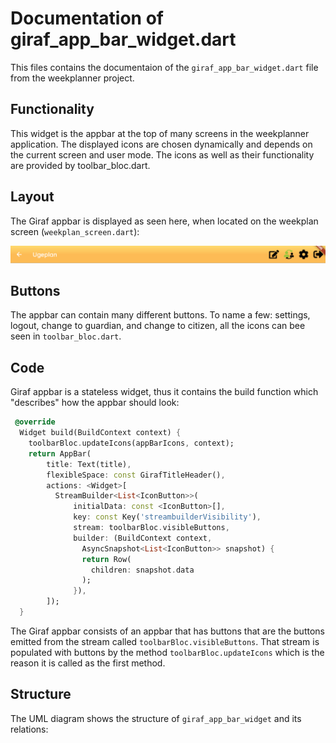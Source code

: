 # Documentation of giraf_app_bar_widget.dart
This files contains the documentaion of the `giraf_app_bar_widget.dart` file from the weekplanner project.

## Functionality
This widget is the appbar at the top of many screens in the weekplanner application. The displayed icons are chosen dynamically and depends on the current screen and user mode. The icons as well as their functionality are provided by toolbar_bloc.dart. 

## Layout
The Giraf appbar is displayed as seen here, when located on the weekplan screen (`weekplan_screen.dart`):

![Layout of Giraf app bar](../pictures/GirafAppbar.PNG)

## Buttons
The appbar can contain many different buttons. To name a few: settings, logout, change to guardian, and change to citizen, all the icons can bee seen in `toolbar_bloc.dart`.

## Code
Giraf appbar is a stateless widget, thus it contains the build function which "describes" how the appbar should look:

```dart
 @override
  Widget build(BuildContext context) {
    toolbarBloc.updateIcons(appBarIcons, context);
    return AppBar(
        title: Text(title),
        flexibleSpace: const GirafTitleHeader(),
        actions: <Widget>[
          StreamBuilder<List<IconButton>>(
              initialData: const <IconButton>[],
              key: const Key('streambuilderVisibility'),
              stream: toolbarBloc.visibleButtons,
              builder: (BuildContext context, 
                AsyncSnapshot<List<IconButton>> snapshot) {
                return Row(
                  children: snapshot.data
                );
              }),
        ]);
  }
  ```
The Giraf appbar consists of an appbar that has buttons that are the buttons emitted from the stream called `toolbarBloc.visibleButtons`. That stream is populated with buttons by the method `toolbarBloc.updateIcons` which is the reason it is called as the first method.

## Structure
The UML diagram shows the structure of `giraf_app_bar_widget` and its relations:


